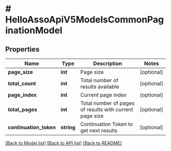 # # HelloAssoApiV5ModelsCommonPaginationModel

## Properties

Name | Type | Description | Notes
------------ | ------------- | ------------- | -------------
**page_size** | **int** | Page size | [optional]
**total_count** | **int** | Total number of results available | [optional]
**page_index** | **int** | Current page index | [optional]
**total_pages** | **int** | Total number of pages of results with current page size | [optional]
**continuation_token** | **string** | Continuation Token to get next results | [optional]

[[Back to Model list]](../../README.md#models) [[Back to API list]](../../README.md#endpoints) [[Back to README]](../../README.md)
